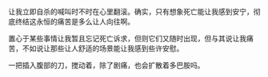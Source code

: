 让我立即自杀的喊叫时不时在心里翻滚。确实，只有想象死亡能让我感到安宁，彻底终结这永恒的痛苦是多么让人向往啊。

置心于某些事情让我暂且忘记死亡诉求，但则它们又随时出现，但与其说让我痛苦，不如说让那些让人舒适的场景能让我感到些许安慰。

一把插入腹部的刀，搅动着，除了剧痛，也会扩散着多巴胺吗。
